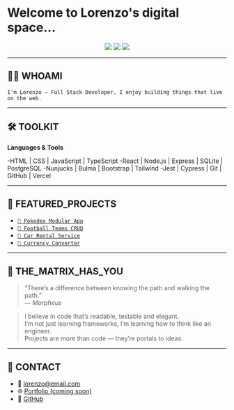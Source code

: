 # Welcome to Lorenzo's digital space...

<p align="center">
  <img src="https://img.shields.io/badge/code-darkgreen?style=for-the-badge&logo=matrix&logoColor=white" />
  <img src="https://img.shields.io/badge/fullstack-dev-darkgreen?style=for-the-badge" />
  <img src="https://img.shields.io/badge/react%20+%20ts-in%20progress-darkgreen?style=for-the-badge&logo=react" />
</p>

---

## 🧑‍💻 WHOAMI

`I'm Lorenzo — Full Stack Developer. I enjoy building things that live on the web.`

---

## 🛠️ TOOLKIT

**Languages & Tools**

-HTML | CSS | JavaScript | TypeScript
-React | Node.js | Express | SQLite | PostgreSQL
-Nunjucks | Bulma | Bootstrap | Tailwind
-Jest | Cypress | Git | GitHub | Vercel

---

## 📁 FEATURED_PROJECTS

- [`🔗 Pokedex Modular App`](https://github.com/lorenzo-dev/pokedex)
- [`🔗 Football Teams CRUD`](https://github.com/lorenzo-dev/football-crud)
- [`🔗 Car Rental Service`](https://github.com/lorenzo-dev/car-rental-app)
- [`🔗 Currency Converter`](https://github.com/lorenzo-dev/currency-converter)

---

## 🧠 THE_MATRIX_HAS_YOU

> “There’s a difference between knowing the path and walking the path.”  
> — *Morpheus*

> I believe in code that’s readable, testable and elegant.  
> I’m not just learning frameworks, I’m learning how to think like an engineer.  
> Projects are more than code — they’re portals to ideas.

---

## 📡 CONTACT

- 📧 lorenzo@email.com  
- 🌐 [Portfolio (coming soon)](https://your-portfolio-link.com)  
- 🐙 [GitHub](https://github.com/lorenzo-dev)

